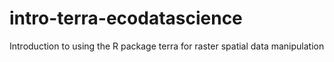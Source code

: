 # intro-terra-ecodatascience
Introduction to using the R package terra for raster spatial data manipulation
